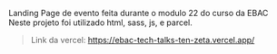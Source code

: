 Landing Page de evento feita durante o modulo 22 do curso da EBAC<br>
Neste projeto foi utilizado html, sass, js, e parcel.<br>
> Link da vercel: https://ebac-tech-talks-ten-zeta.vercel.app/
